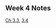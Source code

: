 ## Week 4 Notes
[Ch 3.3](http://math.hws.edu/javanotes/c3/s3.html), [3.4](http://math.hws.edu/javanotes/c3/s4.html)
